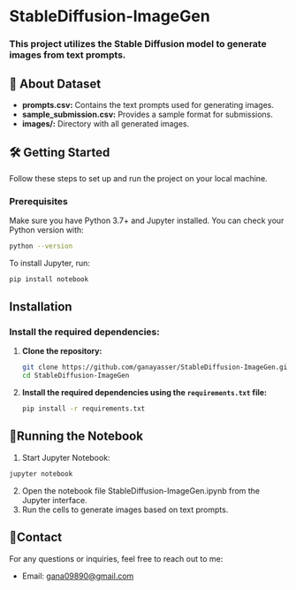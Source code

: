 # StableDiffusion-ImageGen
### This project utilizes the Stable Diffusion model to generate images from text prompts.
## **📁 About Dataset**

- **prompts.csv:** Contains the text prompts used for generating images.
- **sample_submission.csv:** Provides a sample format for submissions.
- **images/:** Directory with all generated images.

## **🛠️ Getting Started**

Follow these steps to set up and run the project on your local machine.

### **Prerequisites**

Make sure you have Python 3.7+ and Jupyter installed. You can check your Python version with:

```bash
python --version
```
To install Jupyter, run:
```bash
pip install notebook
```
## **Installation**
### Install the required dependencies:

1. **Clone the repository:**
    ```bash
    git clone https://github.com/ganayasser/StableDiffusion-ImageGen.git
    cd StableDiffusion-ImageGen
    ```

2. **Install the required dependencies using the `requirements.txt` file:**
    ```bash
    pip install -r requirements.txt
    ```
## 📝Running the Notebook
1. Start Jupyter Notebook:
   
```bash
jupyter notebook
```
2. Open the notebook file StableDiffusion-ImageGen.ipynb from the Jupyter interface.
3. Run the cells to generate images based on text prompts.

## **📧Contact**

For any questions or inquiries, feel free to reach out to me:

- Email: [gana09890@gmail.com](gana09890@gmail.com)
